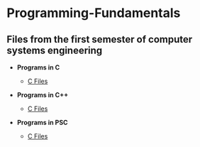<h1>Programming-Fundamentals</h1>
    
<h2> Files from the first semester of computer systems engineering</h2>

- <b>Programs in C</b>
  - [C Files](https://github.com/hernandezr-jcesar/Programming-Fundamentals/C)

- <b>Programs in C++</b>
  - [C Files](https://github.com/hernandezr-jcesar/Programming-Fundamentals/C++)

- <b>Programs in PSC</b>
  - [C Files](https://github.com/hernandezr-jcesar/Programming-Fundamentals/PSC)

